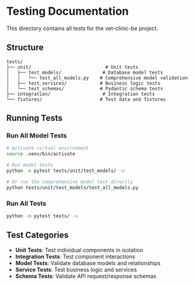 # Testing Documentation

This directory contains all tests for the vet-clinic-be project.

## Structure

```
tests/
├── unit/                           # Unit tests
│   ├── test_models/               # Database model tests
│   │   └── test_all_models.py    # Comprehensive model validation
│   ├── test_services/            # Business logic tests
│   └── test_schemas/             # Pydantic schema tests
├── integration/                   # Integration tests
└── fixtures/                     # Test data and fixtures
```

## Running Tests

### Run All Model Tests
```bash
# Activate virtual environment
source .venv/bin/activate

# Run model tests
python -m pytest tests/unit/test_models/ -v

# Or run the comprehensive model test directly
python tests/unit/test_models/test_all_models.py
```

### Run All Tests
```bash
python -m pytest tests/ -v
```

## Test Categories

- **Unit Tests**: Test individual components in isolation
- **Integration Tests**: Test component interactions
- **Model Tests**: Validate database models and relationships
- **Service Tests**: Test business logic and services
- **Schema Tests**: Validate API request/response schemas